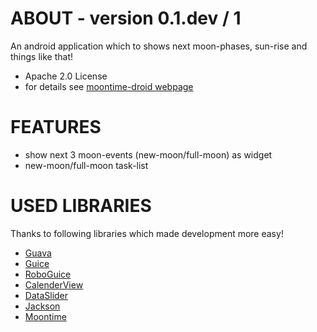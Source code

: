 ABOUT - version 0.1.dev / 1
=====
An android application which to shows next moon-phases, sun-rise and things like that!

+ Apache 2.0 License
+ for details see [moontime-droid webpage](https://github.com/jzillmann/moontime-droid)


FEATURES
=====
+ show next 3 moon-events (new-moon/full-moon) as widget 
+ new-moon/full-moon task-list


USED LIBRARIES
=====

Thanks to following libraries which made development more easy!

+ [Guava](http://code.google.com/p/guava-libraries/)
+ [Guice](http://code.google.com/p/google-guice/)
+ [RoboGuice](http://code.google.com/p/roboguice/)
+ [CalenderView](http://code.google.com/p/android-calendar-view)
+ [DataSlider](http://code.google.com/p/android-dateslider/)
+ [Jackson](http://jackson.codehaus.org/)
+ [Moontime](https://github.com/jzillmann/moontime)